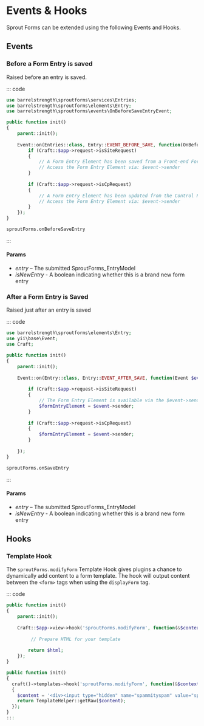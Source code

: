 # Events & Hooks

Sprout Forms can be extended using the following Events and Hooks.

## Events

### Before a Form Entry is saved

Raised before an entry is saved.

::: code

``` php Craft 3
use barrelstrength\sproutforms\services\Entries;
use barrelstrength\sproutforms\elements\Entry;
use barrelstrength\sproutforms\events\OnBeforeSaveEntryEvent;

public function init()
{
    parent::init();
    
    Event::on(Entries::class, Entry::EVENT_BEFORE_SAVE, function(OnBeforeSaveEntryEvent $event) {
        if (Craft::$app->request->isSiteRequest)
        {
            // A Form Entry Element has been saved from a Front-end Form Submission
            // Access the Form Entry Element via: $event->sender
        }
        
        if (Craft::$app->request->isCpRequest)
        {
            // A Form Entry Element has been updated from the Control Panel
            // Access the Form Entry Element via: $event->sender
        }
    });
}
```

``` html Craft 2
sproutForms.onBeforeSaveEntry
```

:::

#### Params

- _entry_ – The submitted SproutForms_EntryModel
- _isNewEntry_ -  A boolean indicating whether this is a brand new form entry

### After a Form Entry is Saved 

Raised just after an entry is saved

::: code

``` php Craft 3
use barrelstrength\sproutforms\elements\Entry;
use yii\base\Event;
use Craft;

public function init()
{
    parent::init();
    
    Event::on(Entry::class, Entry::EVENT_AFTER_SAVE, function(Event $event) {
        
        if (Craft::$app->request->isSiteRequest)
        {
            // The Form Entry Element is available via the $event->sender attribute     
            $formEntryElement = $event->sender;
        }
        
        if (Craft::$app->request->isCpRequest)
        {
            $formEntryElement = $event->sender;
        }
        
    });
}
```

``` html Craft 2
sproutForms.onSaveEntry
```

:::

#### Params

- _entry_ – The submitted SproutForms_EntryModel
- _isNewEntry_ -  A boolean indicating whether this is a brand new form entry

## Hooks

### Template Hook 

The `sproutForms.modifyForm` Template Hook gives plugins a chance to dynamically add content to a form template. The hook will output content between the `<form>` tags when using the `displayForm` tag.

::: code

``` php Craft 3
public function init()
{
    parent::init();
    
    Craft::$app->view->hook('sproutForms.modifyForm', function(&$context) {
        
         // Prepare HTML for your template
    
        return $html;
    });
}
```

``` php Craft 2
public function init()
{
  craft()->templates->hook('sproutForms.modifyForm', function(&$context)
  {
    $content = '<div><input type="hidden" name="spammityspam" value="spam"></div>';
    return TemplateHelper::getRaw($content);
  });
}
:::
